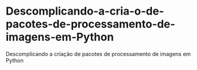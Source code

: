 # Descomplicando-a-cria-o-de-pacotes-de-processamento-de-imagens-em-Python
Descomplicando a criação de pacotes de processamento de imagens em Python
